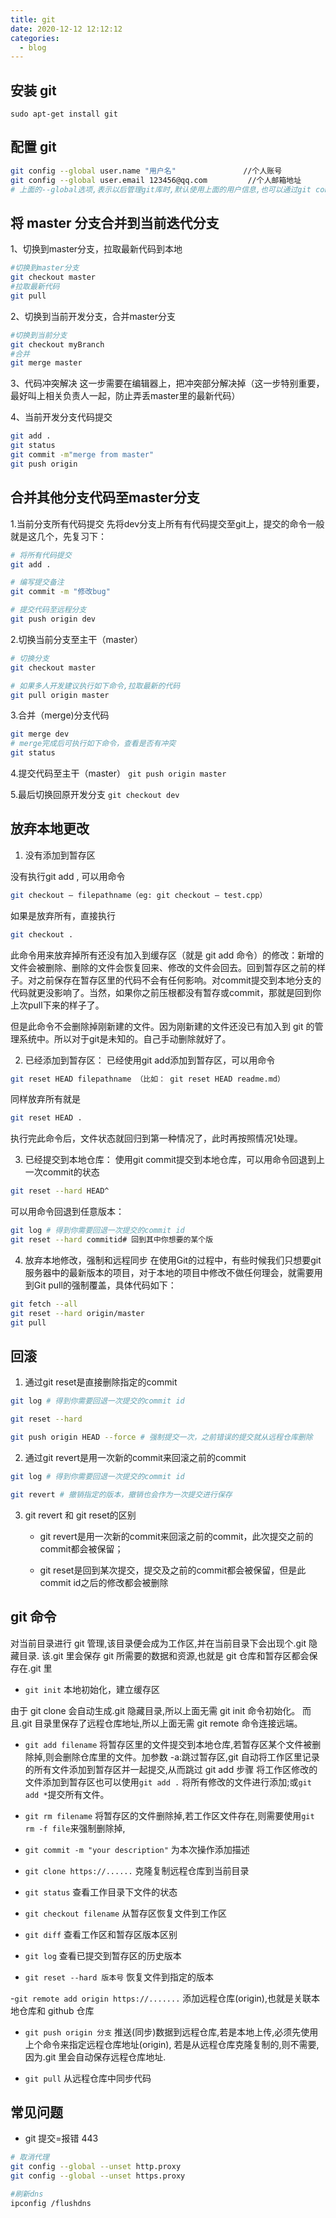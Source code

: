 ```yaml
---
title: git
date: 2020-12-12 12:12:12
categories:
  - blog
---
```


## 安装 git

`sudo apt-get install git`

## 配置 git

```bash
git config --global user.name "用户名"               //个人账号
git config --global user.email 123456@qq.com         //个人邮箱地址
# 上面的--global选项,表示以后管理git库时,默认使用上面的用户信息,也可以通过git config -l 来查看配置信息
```

## 将 master 分支合并到当前迭代分支

1、切换到master分支，拉取最新代码到本地

```bash
#切换到master分支
git checkout master
#拉取最新代码
git pull
```

2、切换到当前开发分支，合并master分支

```bash
#切换到当前分支
git checkout myBranch
#合并
git merge master
```

3、代码冲突解决
这一步需要在编辑器上，把冲突部分解决掉（这一步特别重要，最好叫上相关负责人一起，防止弄丢master里的最新代码）

4、当前开发分支代码提交

```bash
git add .
git status
git commit -m"merge from master"
git push origin
```

## 合并其他分支代码至master分支

1.当前分支所有代码提交
先将dev分支上所有有代码提交至git上，提交的命令一般就是这几个，先复习下：

```bash
# 将所有代码提交
git add .

# 编写提交备注
git commit -m "修改bug"

# 提交代码至远程分支
git push origin dev
```

2.切换当前分支至主干（master）

```bash
# 切换分支
git checkout master

# 如果多人开发建议执行如下命令,拉取最新的代码
git pull origin master
```

3.合并（merge)分支代码

```bash
git merge dev
# merge完成后可执行如下命令，查看是否有冲突
git status
```

4.提交代码至主干（master）
`git push origin master`

5.最后切换回原开发分支
`git checkout dev`

## 放弃本地更改

1. 没有添加到暂存区

没有执行git add , 可以用命令

```bash
git checkout – filepathname（eg: git checkout – test.cpp）
```

如果是放弃所有，直接执行

```bash
git checkout .    
```

此命令用来放弃掉所有还没有加入到缓存区（就是 git add 命令）的修改：新增的文件会被删除、删除的文件会恢复回来、修改的文件会回去。回到暂存区之前的样子。对之前保存在暂存区里的代码不会有任何影响。对commit提交到本地分支的代码就更没影响了。当然，如果你之前压根都没有暂存或commit，那就是回到你上次pull下来的样子了。

但是此命令不会删除掉刚新建的文件。因为刚新建的文件还没已有加入到 git 的管理系统中。所以对于git是未知的。自己手动删除就好了。

2. 已经添加到暂存区：
已经使用git add添加到暂存区，可以用命令

```bash
git reset HEAD filepathname （比如： git reset HEAD readme.md）
```

同样放弃所有就是

```bash
git reset HEAD .
```

执行完此命令后，文件状态就回归到第一种情况了，此时再按照情况1处理。

3. 已经提交到本地仓库：
使用git commit提交到本地仓库，可以用命令回退到上一次commit的状态

```bash
git reset --hard HEAD^
```

可以用命令回退到任意版本：

```bash
git log # 得到你需要回退一次提交的commit id
git reset --hard commitid# 回到其中你想要的某个版
```

4. 放弃本地修改，强制和远程同步
在使用Git的过程中，有些时候我们只想要git服务器中的最新版本的项目，对于本地的项目中修改不做任何理会，就需要用到Git pull的强制覆盖，具体代码如下：

```bash
git fetch --all
git reset --hard origin/master 
git pull
```

## 回滚

1. 通过git reset是直接删除指定的commit

```bash
git log # 得到你需要回退一次提交的commit id

git reset --hard

git push origin HEAD --force # 强制提交一次，之前错误的提交就从远程仓库删除
```

2. 通过git revert是用一次新的commit来回滚之前的commit

```bash
git log # 得到你需要回退一次提交的commit id

git revert # 撤销指定的版本，撤销也会作为一次提交进行保存
```

3. git revert 和 git reset的区别

   - git revert是用一次新的commit来回滚之前的commit，此次提交之前的commit都会被保留；

   - git reset是回到某次提交，提交及之前的commit都会被保留，但是此commit id之后的修改都会被删除

## git 命令

对当前目录进行 git 管理,该目录便会成为工作区,并在当前目录下会出现个.git 隐藏目录.
该.git 里会保存 git 所需要的数据和资源,也就是 git 仓库和暂存区都会保存在.git 里

- `git init` 本地初始化，建立缓存区

由于 git clone 会自动生成.git 隐藏目录,所以上面无需 git init 命令初始化。
而且.git 目录里保存了远程仓库地址,所以上面无需 git remote 命令连接远端。

- `git add filename`
  将暂存区里的文件提交到本地仓库,若暂存区某个文件被删除掉,则会删除仓库里的文件。加参数 -a:跳过暂存区,git 自动将工作区里记录的所有文件添加到暂存区并一起提交,从而跳过 git add 步骤
  将工作区修改的文件添加到暂存区也可以使用`git add .` 将所有修改的文件进行添加;或`git add *`提交所有文件。

- `git rm filename`
  将暂存区的文件删除掉,若工作区文件存在,则需要使用`git rm -f file`来强制删除掉,

- `git commit -m "your description"`
  为本次操作添加描述

- `git clone https://......`
  克隆复制远程仓库到当前目录

- `git status`
  查看工作目录下文件的状态

- `git checkout filename`
  从暂存区恢复文件到工作区

- `git diff`
  查看工作区和暂存区版本区别

- `git log`
  查看已提交到暂存区的历史版本

- `git reset --hard 版本号`
  恢复文件到指定的版本

-`git remote add origin https://.......`
添加远程仓库(origin),也就是关联本地仓库和 github 仓库

- `git push origin 分支`
  推送(同步)数据到远程仓库,若是本地上传,必须先使用上个命令来指定远程仓库地址(origin),
  若是从远程仓库克隆复制的,则不需要,因为.git 里会自动保存远程仓库地址.

- `git pull`
  从远程仓库中同步代码

## 常见问题

- git 提交=报错 443

```bash
# 取消代理
git config --global --unset http.proxy
git config --global --unset https.proxy

#刷新dns
ipconfig /flushdns

```
